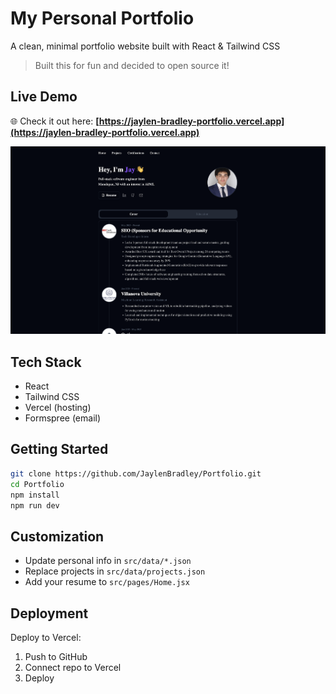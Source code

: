 # My Personal Portfolio

A clean, minimal portfolio website built with React & Tailwind CSS

> Built this for fun and decided to open source it!

## Live Demo

🌐 Check it out here: **[https://jaylen-bradley-portfolio.vercel.app](https://jaylen-bradley-portfolio.vercel.app)**

![Portfolio Screenshot](public/portfolio_home.png)

## Tech Stack

- React
- Tailwind CSS
- Vercel (hosting)
- Formspree (email)

## Getting Started

```bash
git clone https://github.com/JaylenBradley/Portfolio.git
cd Portfolio
npm install
npm run dev
```

## Customization

- Update personal info in `src/data/*.json`
- Replace projects in `src/data/projects.json`
- Add your resume to `src/pages/Home.jsx`

## Deployment

Deploy to Vercel:

1. Push to GitHub
2. Connect repo to Vercel
3. Deploy
